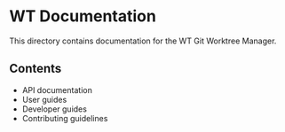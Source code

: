 # WT Documentation

This directory contains documentation for the WT Git Worktree Manager.

## Contents

- API documentation
- User guides
- Developer guides
- Contributing guidelines